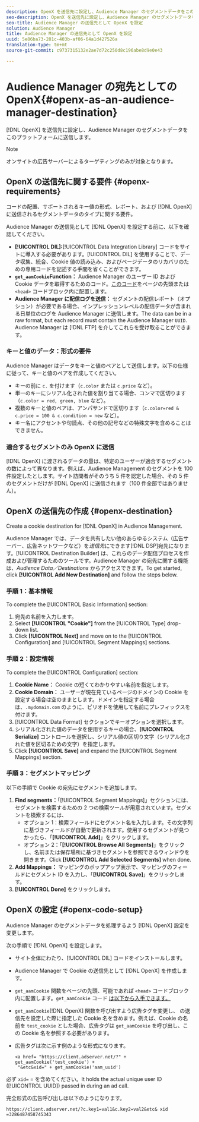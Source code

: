 ```yaml
---
description: OpenX を送信先に設定し、Audience Manager のセグメントデータをこのプラットフォームに送信します。
seo-description: OpenX を送信先に設定し、Audience Manager のセグメントデータをこのプラットフォームに送信します。
seo-title: Audience Manager の送信先として OpenX を設定
solution: Audience Manager
title: Audience Manager の送信先として OpenX を設定
uuid: 5e86ba73-281c-403b-af06-64a1d427526a
translation-type: tm+mt
source-git-commit: c9737315132e2ae7d72c250d8c196abe8d9e0e43

---
```



# Audience Manager の宛先としての OpenX{#openx-as-an-audience-manager-destination}

[!DNL OpenX] を送信先に設定し、Audience Manager のセグメントデータをこのプラットフォームに送信します。

>[!NOTE]
>
>オンサイトの広告サーバーによるターゲティングのみが対象となります。

## OpenX の送信先に関する要件 {#openx-requirements}

コードの配置、サポートされるキー値の形式、レポート、および [!DNL OpenX] に送信されるセグメントデータのタイプに関する要件。

<!-- aam-openx-requirements.xml -->

Audience Manager の送信先として [!DNL OpenX] を設定する前に、以下を確認してください。

* **[!UICONTROL DIL]:**[!UICONTROL Data Integration Library] コードをサイトに導入する必要があります。[!UICONTROL DIL] を使用することで、データ収集、統合、Cookie 値の読み込み、およびページデータのリカバリのための専用コードを記述する手間を省くことができます。
* **`get_aamCookie`Function：** Audience Manager のユーザー ID および Cookie データを取得するためのコード。[このコード](../../features/destinations/get-aam-cookie-code.md)をページの先頭または `<head>` コードブロック内に配置します。
* **Audience Manager に配信ログを送信：** セグメントの配信レポート（オプション）が必要である場合、インプレッションレベルの配信データが含まれる日単位のログを Audience Manager に送信します。The data can be in a raw format, but each record must contain the Audience Manager `UUID`. Audience Manager は [!DNL FTP] を介してこれらを受け取ることができます。

### キーと値のデータ：形式の要件

Audience Manager はデータをキーと値のペアとして送信します。以下の仕様に従って、キーと値のペアを作成してください。

* キーの前に `c.` を付けます（`c.color` または `c.price` など）。
* 単一のキーにシリアル化された値を割り当てる場合、コンマで区切ります（`c.color = red, green, blue` など）。
* 複数のキーと値のペアは、アンパサンドで区切ります（`c.color=red & c.price = 100 & c.condition = new` など）。
* キー名にアクセントや句読点、その他の記号などの特殊文字を含めることはできません。

### 適合するセグメントのみ OpenX に送信

[!DNL OpenX] に渡されるデータの量は、特定のユーザーが適合するセグメントの数によって異なります。例えば、Audience Management のセグメントを 100 件設定したとします。サイト訪問者がそのうち 5 件を認定した場合、その 5 件のセグメントだけが [!DNL OpenX] に送信されます（100 件全部ではありません）。

## OpenX の送信先の作成 {#openx-destination}

Create a cookie destination for [!DNL OpenX] in Audience Management.

<!-- aam-openx-destination.xml -->

Audience Manager では、データを共有したい他のあらゆるシステム（広告サーバー、広告ネットワークなど）を*送信先*にできます[!DNL DSP]宛先になります。[!UICONTROL Destination Builder] は、これらのデータ配信プロセスを作成および管理するためのツールです。Audience Manager の宛先に関する機能は、*Audience Data／Destinations* からアクセスできます。To get started, click **[!UICONTROL Add New Destination]** and follow the steps below.

### 手順 1：基本情報

To complete the [!UICONTROL Basic Information] section:

1. 宛先の名前を入力します。
1. Select **[!UICONTROL "Cookie"]** from the [!UICONTROL Type] drop-down list.
1. Click **[!UICONTROL Next]** and move on to the [!UICONTROL Configuration] and [!UICONTROL Segment Mappings] sections.

### 手順 2：設定情報

To complete the [!UICONTROL Configuration] section:

1. **Cookie Name：** Cookie の短くてわかりやすい名前を指定します。
1. **Cookie Domain：** ユーザーが現在見ているページのドメインの Cookie を設定する場合は空のままとします。ドメインを指定する場合は、`.mydomain.com` のように、ピリオドを使用して名前にプレフィックスを付けます。
1. [!UICONTROL Data Format] セクションでキーオプションを選択します。
1. シリアル化された値のデータを使用するキーの場合、**[!UICONTROL Serialize]** コントロールを選択し、シリアル値の区切り文字（シリアル化された値を区切るための文字）を指定します。
1. Click **[!UICONTROL Save]** and expand the [!UICONTROL Segment Mappings] section.

### 手順 3：セグメントマッピング

以下の手順で Cookie の宛先にセグメントを追加します。 

1. **Find segments：**「[!UICONTROL Segment Mappings]」セクションには、セグメントを検索するための 2 つの検索ツールが用意されています。セグメントを検索するには、
   * オプション 1：検索フィールドにセグメント名を入力します。その文字列に基づきフィールドが自動で更新されます。使用するセグメントが見つかったら、「**[!UICONTROL Add]**」をクリックします。
   * オプション 2：「**[!UICONTROL Browse All Segments]**」をクリックし、名前または保存場所に基づきセグメントを参照できるウィンドウを開きます。Click **[!UICONTROL Add Selected Segments]** when done.
1. **Add Mappings：** マッピングのポップアップ表示で、マッピングのフィールドにセグメント ID を入力し、「**[!UICONTROL Save]**」をクリックします。
1. **[!UICONTROL Done]** をクリックします。

## OpenX の設定 {#openx-code-setup}

Audience Manager のセグメントデータを処理するよう [!DNL OpenX] 設定を変更します。

<!-- aam-openx-code.xml -->

次の手順で [!DNL OpenX] を設定します。

* サイト全体にわたり、[!UICONTROL DIL] コードをインストールします。
* Audience Manager で Cookie の送信先として [!DNL OpenX] を作成します。
* `get_aamCookie` 関数をページの先頭、可能であれば `<head>` コードブロック内に配置します。`get_aamCookie` コード [は以下から入手できます。](../../features/destinations/get-aam-cookie-code.md)
* `get_aamCookie`[!DNL OpenX] 関数を呼び出すよう広告タグを変更し、 の送信先を設定した際に指定した Cookie 名を含めます。例えば、Cookie の名前を `test_cookie` とした場合、広告タグは `get_aamCookie` を呼び出し、この Cookie 名を参照する必要があります。
* 広告タグは次に示す例のような形式になります。

   ```
   <a href= "https://client.adserver.net/?" + get_aamCookie('test_cookie') +
    "&etc&xid=" + get_aamCookie('aam_uuid')
   ```

必ず `xid=` = を含めてください。It holds the actual unique user ID ([!UICONTROL UUID]) passed in during an ad call.

完全形式の広告呼び出しは以下のようになります。

```
https://client.adserver.net/?c.key1=val1&c.key2=val2&etc& xid =3286487458745343
```
